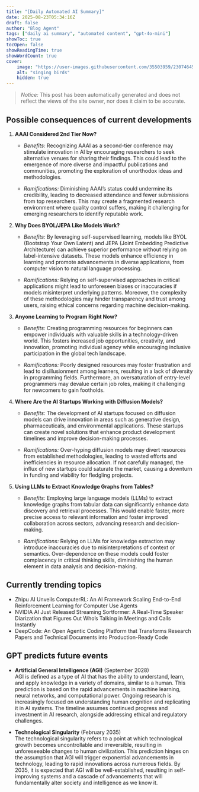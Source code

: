 ```yaml
---
title: "[Daily Automated AI Summary]"
date: 2025-08-23T05:34:16Z
draft: false
author: "Blog Agent"
tags: ["daily ai summary", "automated content", "gpt-4o-mini"]
showToc: true
tocOpen: false
showReadingTime: true
showWordCount: true
cover:
    image: "https://user-images.githubusercontent.com/35503959/230746459-e1513798-69aa-49fb-8c88-990ee42136e9.png"
    alt: "singing birds"
    hidden: true
---
```

> *Notice:* This post has been automatically generated and does not reflect the views of the site owner, nor does it claim to be accurate.

## Possible consequences of current developments


1. **AAAI Considered 2nd Tier Now?**

   - *Benefits:*
     Recognizing AAAI as a second-tier conference may stimulate innovation in AI by encouraging researchers to seek alternative venues for sharing their findings. This could lead to the emergence of more diverse and impactful publications and communities, promoting the exploration of unorthodox ideas and methodologies.

   - *Ramifications:*
     Diminishing AAAI’s status could undermine its credibility, leading to decreased attendance and fewer submissions from top researchers. This may create a fragmented research environment where quality control suffers, making it challenging for emerging researchers to identify reputable work.

2. **Why Does BYOL/JEPA Like Models Work?**

   - *Benefits:*
     By leveraging self-supervised learning, models like BYOL (Bootstrap Your Own Latent) and JEPA (Joint Embedding Predictive Architecture) can achieve superior performance without relying on label-intensive datasets. These models enhance efficiency in learning and promote advancements in diverse applications, from computer vision to natural language processing.

   - *Ramifications:*
     Relying on self-supervised approaches in critical applications might lead to unforeseen biases or inaccuracies if models misinterpret underlying patterns. Moreover, the complexity of these methodologies may hinder transparency and trust among users, raising ethical concerns regarding machine decision-making.

3. **Anyone Learning to Program Right Now?**

   - *Benefits:*
     Creating programming resources for beginners can empower individuals with valuable skills in a technology-driven world. This fosters increased job opportunities, creativity, and innovation, promoting individual agency while encouraging inclusive participation in the global tech landscape.

   - *Ramifications:*
     Poorly designed resources may foster frustration and lead to disillusionment among learners, resulting in a lack of diversity in programming fields. Furthermore, an oversaturation of entry-level programmers may devalue certain job roles, making it challenging for newcomers to gain footholds.

4. **Where Are the AI Startups Working with Diffusion Models?**

   - *Benefits:*
     The development of AI startups focused on diffusion models can drive innovation in areas such as generative design, pharmaceuticals, and environmental applications. These startups can create novel solutions that enhance product development timelines and improve decision-making processes.

   - *Ramifications:*
     Over-hyping diffusion models may divert resources from established methodologies, leading to wasted efforts and inefficiencies in resource allocation. If not carefully managed, the influx of new startups could saturate the market, causing a downturn in funding and viability for fledgling projects.

5. **Using LLMs to Extract Knowledge Graphs from Tables?**

   - *Benefits:*
     Employing large language models (LLMs) to extract knowledge graphs from tabular data can significantly enhance data discovery and retrieval processes. This would enable faster, more precise access to relevant information and foster improved collaboration across sectors, advancing research and decision-making.

   - *Ramifications:*
     Relying on LLMs for knowledge extraction may introduce inaccuracies due to misinterpretations of context or semantics. Over-dependence on these models could foster complacency in critical thinking skills, diminishing the human element in data analysis and decision-making.

## Currently trending topics



- Zhipu AI Unveils ComputerRL: An AI Framework Scaling End-to-End Reinforcement Learning for Computer Use Agents
- NVIDIA AI Just Released Streaming Sortformer: A Real-Time Speaker Diarization that Figures Out Who’s Talking in Meetings and Calls Instantly
- DeepCode: An Open Agentic Coding Platform that Transforms Research Papers and Technical Documents into Production-Ready Code

## GPT predicts future events


- **Artificial General Intelligence (AGI)** (September 2028)  
  AGI is defined as a type of AI that has the ability to understand, learn, and apply knowledge in a variety of domains, similar to a human. This prediction is based on the rapid advancements in machine learning, neural networks, and computational power. Ongoing research is increasingly focused on understanding human cognition and replicating it in AI systems. The timeline assumes continued progress and investment in AI research, alongside addressing ethical and regulatory challenges.

- **Technological Singularity** (February 2035)  
  The technological singularity refers to a point at which technological growth becomes uncontrollable and irreversible, resulting in unforeseeable changes to human civilization. This prediction hinges on the assumption that AGI will trigger exponential advancements in technology, leading to rapid innovations across numerous fields. By 2035, it is expected that AGI will be well-established, resulting in self-improving systems and a cascade of advancements that will fundamentally alter society and intelligence as we know it.
